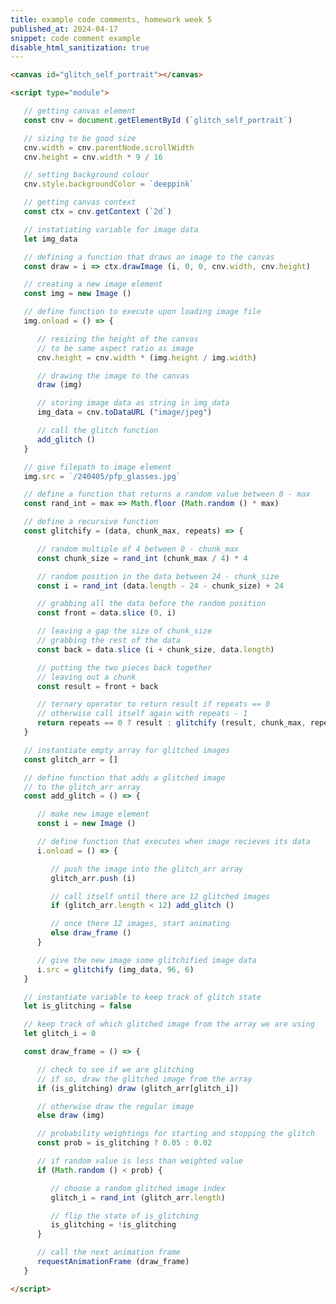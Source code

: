 ```yaml
---
title: example code comments, homework week 5
published_at: 2024-04-17
snippet: code comment example
disable_html_sanitization: true
---
```


<canvas id="glitch_self_portrait"></canvas>

<script type="module">

   const cnv = document.getElementById (`glitch_self_portrait`)
   cnv.width = cnv.parentNode.scrollWidth
   cnv.height = cnv.width * 9 / 16
   cnv.style.backgroundColor = `deeppink`

   const ctx = cnv.getContext (`2d`)

   let img_data

   const draw = i => ctx.drawImage (i, 0, 0, cnv.width, cnv.height)

   const img = new Image ()
   img.onload = () => {
      cnv.height = cnv.width * (img.height / img.width)
      draw (img)
      img_data = cnv.toDataURL ("image/jpeg")
      add_glitch ()
   }
   img.src = `/240405/pfp_glasses.jpg`

   const rand_int = max => Math.floor (Math.random () * max)

   const glitchify = (data, chunk_max, repeats) => {
      const chunk_size = rand_int (chunk_max / 4) * 4
      const i = rand_int (data.length - 24 - chunk_size) + 24
      const front = data.slice (0, i)
      const back = data.slice (i + chunk_size, data.length)
      const result = front + back
      return repeats == 0 ? result : glitchify (result, chunk_max, repeats - 1)
   }

   const glitch_arr = []

   const add_glitch = () => {
      const i = new Image ()
      i.onload = () => {
         glitch_arr.push (i)
         if (glitch_arr.length < 12) add_glitch ()
         else draw_frame ()
      }
      i.src = glitchify (img_data, 96, 6)
   }

   let is_glitching = false
   let glitch_i = 0

   const draw_frame = () => {
      if (is_glitching) draw (glitch_arr[glitch_i])
      else draw (img)

      const prob = is_glitching ? 0.05 : 0.02
      if (Math.random () < prob) {
         glitch_i = rand_int (glitch_arr.length)
         is_glitching = !is_glitching
      }

      requestAnimationFrame (draw_frame)
   }

</script>

```html
<canvas id="glitch_self_portrait"></canvas>

<script type="module">

   // getting canvas element
   const cnv = document.getElementById (`glitch_self_portrait`)

   // sizing to be good size
   cnv.width = cnv.parentNode.scrollWidth
   cnv.height = cnv.width * 9 / 16

   // setting background colour
   cnv.style.backgroundColor = `deeppink`

   // getting canvas context
   const ctx = cnv.getContext (`2d`)

   // instatiating variable for image data
   let img_data

   // defining a function that draws an image to the canvas
   const draw = i => ctx.drawImage (i, 0, 0, cnv.width, cnv.height)

   // creating a new image element
   const img = new Image ()

   // define function to execute upon loading image file
   img.onload = () => {

      // resizing the height of the canvas
      // to be same aspect ratio as image
      cnv.height = cnv.width * (img.height / img.width)

      // drawing the image to the canvas
      draw (img)

      // storing image data as string in img_data
      img_data = cnv.toDataURL ("image/jpeg")

      // call the glitch function
      add_glitch ()
   }

   // give filepath to image element
   img.src = `/240405/pfp_glasses.jpg`

   // define a function that returns a random value between 0 - max
   const rand_int = max => Math.floor (Math.random () * max)

   // define a recursive function 
   const glitchify = (data, chunk_max, repeats) => {

      // random multiple of 4 between 0 - chunk_max
      const chunk_size = rand_int (chunk_max / 4) * 4

      // random position in the data between 24 - chunk_size
      const i = rand_int (data.length - 24 - chunk_size) + 24

      // grabbing all the data before the random position
      const front = data.slice (0, i)

      // leaving a gap the size of chunk_size
      // grabbing the rest of the data
      const back = data.slice (i + chunk_size, data.length)

      // putting the two pieces back together 
      // leaving out a chunk
      const result = front + back

      // ternary operator to return result if repeats == 0
      // otherwise call itself again with repeats - 1
      return repeats == 0 ? result : glitchify (result, chunk_max, repeats - 1)
   }

   // instantiate empty array for glitched images
   const glitch_arr = []

   // define function that adds a glitched image
   // to the glitch_arr array
   const add_glitch = () => {

      // make new image element
      const i = new Image ()

      // define function that executes when image recieves its data
      i.onload = () => {

         // push the image into the glitch_arr array
         glitch_arr.push (i)

         // call itself until there are 12 glitched images
         if (glitch_arr.length < 12) add_glitch ()

         // once there 12 images, start animating
         else draw_frame ()
      }

      // give the new image some glitchified image data
      i.src = glitchify (img_data, 96, 6)
   }

   // instantiate variable to keep track of glitch state
   let is_glitching = false

   // keep track of which glitched image from the array we are using
   let glitch_i = 0

   const draw_frame = () => {

      // check to see if we are glitching
      // if so, draw the glitched image from the array
      if (is_glitching) draw (glitch_arr[glitch_i])

      // otherwise draw the regular image
      else draw (img)

      // probability weightings for starting and stopping the glitch
      const prob = is_glitching ? 0.05 : 0.02

      // if random value is less than weighted value
      if (Math.random () < prob) {

         // choose a random glitched image index
         glitch_i = rand_int (glitch_arr.length)

         // flip the state of is_glitching 
         is_glitching = !is_glitching
      }

      // call the next animation frame
      requestAnimationFrame (draw_frame)
   }

</script>
```